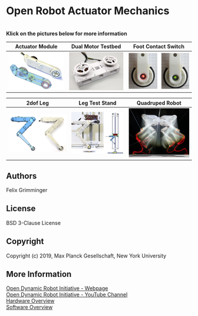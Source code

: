 Open Robot Actuator Mechanics
=======================

<br>**Klick on the pictures below for more information**

| Actuator Module  | Dual Motor Testbed | Foot Contact Switch |
| ---------------  | ------------- |------------- |
| <a href="actuator_module_v1/README.md"><img src="actuator_module_v1/images/actuator_module_1.png" width="300"></a>| <a href="dual_motor_testbed_v1/README.md"><img src="dual_motor_testbed_v1/images/dual_motor_testbed_1.jpg" width="300"></a>  | <a href="foot_contact_switch_v1/README.md"><img src="foot_contact_switch_v1/images/foot_sensor.jpg" width="350"></a>  |

| 2dof Leg  | Leg Test Stand | Quadruped Robot |
| ------------- | ------------- |------------- |
| <a href="leg_2dof_v1/README.md"><img src="leg_2dof_v1/images/leg_2dof_1.png" width="350"></a>| <a href="leg_test_stand_v1/README.md"><img src="leg_test_stand_v1/images/leg_test_stand_1.png" width="300"></a>  | <a href="quadruped_robot_8dof_v1/README.md"><img src="quadruped_robot_8dof_v1/images/quadruped_8dof_jump_1.jpg" width="300"></a>  |

Authors
--------
Felix Grimminger

License
-------
BSD 3-Clause License

Copyright
-----------
Copyright (c) 2019, Max Planck Gesellschaft, New York University

More Information
----------------
[Open Dynamic Robot Initiative - Webpage](https://open-dynamic-robot-initiative.github.io)  
[Open Dynamic Robot Initiative - YouTube Channel](https://www.youtube.com/channel/UCx32JW2oIrax47Gjq8zNI-w)  
[Hardware Overview](../README.md)  
[Software Overview](https://github.com/open-dynamic-robot-initiative/open-dynamic-robot-initiative.github.io/wiki)
